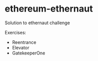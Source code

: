 # ethereum-ethernaut
Solution to ethernaut challenge

Exercises:
 * Reentrance
 * Elevator
 * GatekeeperOne
